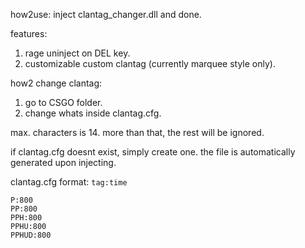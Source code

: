 how2use: inject clantag_changer.dll and done.

features:
1. rage uninject on DEL key.
2. customizable custom clantag (currently marquee style only).

how2 change clantag:
1. go to CSGO folder.
2. change whats inside clantag.cfg.

max. characters is 14. more than that, the rest will be ignored.

if clantag.cfg doesnt exist, simply create one.
the file is automatically generated upon injecting.

clantag.cfg format:
`tag:time`
```
P:800
PP:800
PPH:800
PPHU:800
PPHUD:800
```